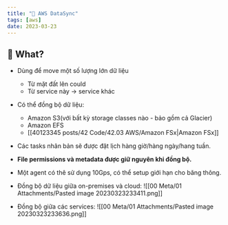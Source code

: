 ```yaml
---
title: "🌱 AWS DataSync"
tags: [aws]
date: 2023-03-23
---
```


## 🌿 What?
- Dùng để move một số lượng lớn dữ liệu 
	- Từ mặt đất lên could
	- Từ service này -> service khác
- Có thể đồng bộ dữ liệu:
	- Amazon S3(với bất kỳ storage classes nào - bảo gồm cả Glacier)
	- Amazon EFS
	- [[40123345 posts/42 Code/42.03 AWS/Amazon FSx|Amazon FSx]]
- Các tasks nhân bản sẽ được đặt lịch hàng giờ/hàng ngày/hang tuần.
- **File permissions và metadata được giữ nguyên khi đồng bộ.**
- Một agent có thê sử dụng 10Gps, có thể setup giới hạn cho băng thông.

- Đồng bộ dữ liệu giữa on-premises và cloud:
![[00 Meta/01 Attachments/Pasted image 20230323233411.png]]

- Đồng bộ giữa các services:
![[00 Meta/01 Attachments/Pasted image 20230323233636.png]]
